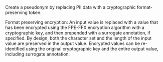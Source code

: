 Create a pseudonym by replacing PII data with a cryptographic format-preserving token.

Format preserving encryption: An input value is replaced with a value that has been encrypted using the FPE-FFX encryption algorithm with a cryptographic key, and then prepended with a surrogate annotation, if specified. By design, both the character set and the length of the input value are preserved in the output value. Encrypted values can be re-identified using the original cryptographic key and the entire output value, including surrogate annotation.
